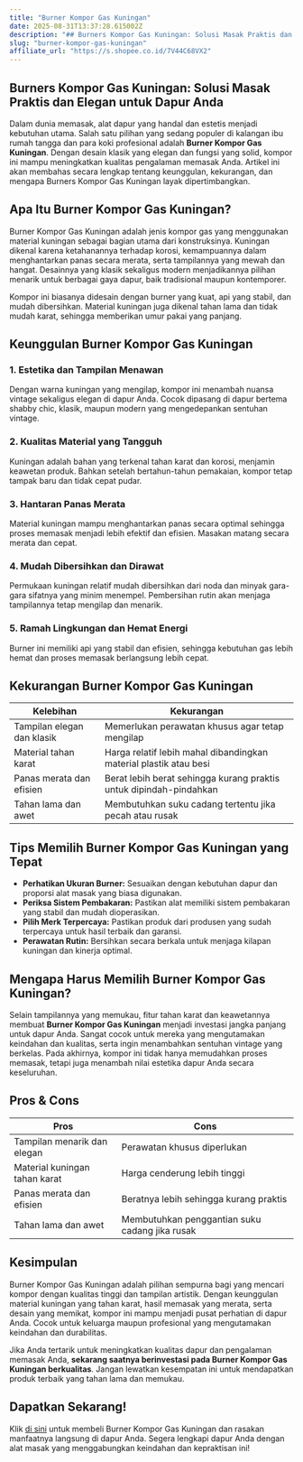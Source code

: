 ```yaml
---
title: "Burner Kompor Gas Kuningan"
date: 2025-08-31T13:37:28.615002Z
description: "## Burners Kompor Gas Kuningan: Solusi Masak Praktis dan Elegan untuk Dapur Anda..."
slug: "burner-kompor-gas-kuningan"
affiliate_url: "https://s.shopee.co.id/7V44C68VX2"
---
```

## Burners Kompor Gas Kuningan: Solusi Masak Praktis dan Elegan untuk Dapur Anda

Dalam dunia memasak, alat dapur yang handal dan estetis menjadi kebutuhan utama. Salah satu pilihan yang sedang populer di kalangan ibu rumah tangga dan para koki profesional adalah **Burner Kompor Gas Kuningan**. Dengan desain klasik yang elegan dan fungsi yang solid, kompor ini mampu meningkatkan kualitas pengalaman memasak Anda. Artikel ini akan membahas secara lengkap tentang keunggulan, kekurangan, dan mengapa Burners Kompor Gas Kuningan layak dipertimbangkan.

## Apa Itu Burner Kompor Gas Kuningan?

Burner Kompor Gas Kuningan adalah jenis kompor gas yang menggunakan material kuningan sebagai bagian utama dari konstruksinya. Kuningan dikenal karena ketahanannya terhadap korosi, kemampuannya dalam menghantarkan panas secara merata, serta tampilannya yang mewah dan hangat. Desainnya yang klasik sekaligus modern menjadikannya pilihan menarik untuk berbagai gaya dapur, baik tradisional maupun kontemporer.

Kompor ini biasanya didesain dengan burner yang kuat, api yang stabil, dan mudah dibersihkan. Material kuningan juga dikenal tahan lama dan tidak mudah karat, sehingga memberikan umur pakai yang panjang.

## Keunggulan Burner Kompor Gas Kuningan

### 1. Estetika dan Tampilan Menawan
Dengan warna kuningan yang mengilap, kompor ini menambah nuansa vintage sekaligus elegan di dapur Anda. Cocok dipasang di dapur bertema shabby chic, klasik, maupun modern yang mengedepankan sentuhan vintage.

### 2. Kualitas Material yang Tangguh
Kuningan adalah bahan yang terkenal tahan karat dan korosi, menjamin keawetan produk. Bahkan setelah bertahun-tahun pemakaian, kompor tetap tampak baru dan tidak cepat pudar.

### 3. Hantaran Panas Merata
Material kuningan mampu menghantarkan panas secara optimal sehingga proses memasak menjadi lebih efektif dan efisien. Masakan matang secara merata dan cepat.

### 4. Mudah Dibersihkan dan Dirawat
Permukaan kuningan relatif mudah dibersihkan dari noda dan minyak gara-gara sifatnya yang minim menempel. Pembersihan rutin akan menjaga tampilannya tetap mengilap dan menarik.

### 5. Ramah Lingkungan dan Hemat Energi
Burner ini memiliki api yang stabil dan efisien, sehingga kebutuhan gas lebih hemat dan proses memasak berlangsung lebih cepat.

## Kekurangan Burner Kompor Gas Kuningan

| Kelebihan | Kekurangan |
|---|---|
| Tampilan elegan dan klasik | Memerlukan perawatan khusus agar tetap mengilap |
| Material tahan karat | Harga relatif lebih mahal dibandingkan material plastik atau besi |
| Panas merata dan efisien | Berat lebih berat sehingga kurang praktis untuk dipindah-pindahkan |
| Tahan lama dan awet | Membutuhkan suku cadang tertentu jika pecah atau rusak |

## Tips Memilih Burner Kompor Gas Kuningan yang Tepat

- **Perhatikan Ukuran Burner:** Sesuaikan dengan kebutuhan dapur dan proporsi alat masak yang biasa digunakan.
- **Periksa Sistem Pembakaran:** Pastikan alat memiliki sistem pembakaran yang stabil dan mudah dioperasikan.
- **Pilih Merk Terpercaya:** Pastikan produk dari produsen yang sudah terpercaya untuk hasil terbaik dan garansi.
- **Perawatan Rutin:** Bersihkan secara berkala untuk menjaga kilapan kuningan dan kinerja optimal.

## Mengapa Harus Memilih Burner Kompor Gas Kuningan?

Selain tampilannya yang memukau, fitur tahan karat dan keawetannya membuat **Burner Kompor Gas Kuningan** menjadi investasi jangka panjang untuk dapur Anda. Sangat cocok untuk mereka yang mengutamakan keindahan dan kualitas, serta ingin menambahkan sentuhan vintage yang berkelas. Pada akhirnya, kompor ini tidak hanya memudahkan proses memasak, tetapi juga menambah nilai estetika dapur Anda secara keseluruhan.

## Pros & Cons

| **Pros** | **Cons** |
|-----------------------------------|----------------------------------------|
| Tampilan menarik dan elegan     | Perawatan khusus diperlukan          |
| Material kuningan tahan karat    | Harga cenderung lebih tinggi        |
| Panas merata dan efisien        | Beratnya lebih sehingga kurang praktis |
| Tahan lama dan awet             | Membutuhkan penggantian suku cadang jika rusak |

## Kesimpulan

Burner Kompor Gas Kuningan adalah pilihan sempurna bagi yang mencari kompor dengan kualitas tinggi dan tampilan artistik. Dengan keunggulan material kuningan yang tahan karat, hasil memasak yang merata, serta desain yang memikat, kompor ini mampu menjadi pusat perhatian di dapur Anda. Cocok untuk keluarga maupun profesional yang mengutamakan keindahan dan durabilitas.

Jika Anda tertarik untuk meningkatkan kualitas dapur dan pengalaman memasak Anda, **sekarang saatnya berinvestasi pada Burner Kompor Gas Kuningan berkualitas**. Jangan lewatkan kesempatan ini untuk mendapatkan produk terbaik yang tahan lama dan memukau.

## Dapatkan Sekarang!  
Klik [di sini](https://s.shopee.co.id/7V44C68VX2) untuk membeli Burner Kompor Gas Kuningan dan rasakan manfaatnya langsung di dapur Anda. Segera lengkapi dapur Anda dengan alat masak yang menggabungkan keindahan dan kepraktisan ini!